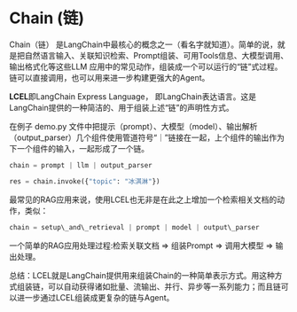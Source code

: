 # Chain (链)

Chain（链） 是LangChain中最核心的概念之一（看名字就知道）。简单的说，就是把自然语言输入、关联知识检索、Prompt组装、可用Tools信息、大模型调用、输出格式化等这些LLM 应用中的常见动作，组装成一个可以运行的“链”式过程。链可以直接调用，也可以用来进一步构建更强大的Agent。

**LCEL**即LangChain Express Language， 即LangChain表达语言。这是LangChain提供的一种简洁的、用于组装上述“链”的声明性方式。




在例子 demo.py 文件中把提示（prompt）、大模型（model）、输出解析（output_parser）几个组件使用管道符号“｜”链接在一起，上个组件的输出作为下一个组件的输入，一起形成了一个链。

```python
chain = prompt | llm | output_parser

res = chain.invoke({"topic": "冰淇淋"})

```

最常见的RAG应用来说，使用LCEL也无非是在此之上增加一个检索相关文档的动作，类似：

```python
chain = setup\_and\_retrieval | prompt | model | output\_parser

```

一个简单的RAG应用处理过程:检索关联文档 => 组装Prompt => 调用大模型 => 输出处理。

总结：LCEL就是LangChain提供用来组装Chain的一种简单表示方式。用这种方式组装链，可以自动获得诸如批量、流输出、并行、异步等一系列能力；而且链可以进一步通过LCEL组装成更复杂的链与Agent。